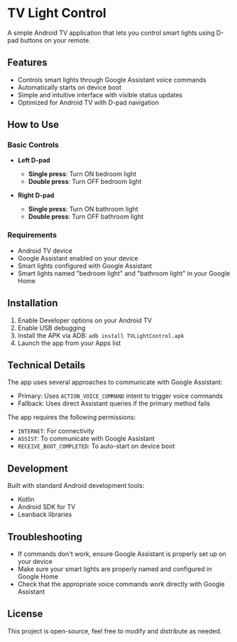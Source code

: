 # TV Light Control

A simple Android TV application that lets you control smart lights using D-pad buttons on your remote.

## Features

- Controls smart lights through Google Assistant voice commands
- Automatically starts on device boot
- Simple and intuitive interface with visible status updates
- Optimized for Android TV with D-pad navigation

## How to Use

### Basic Controls

- **Left D-pad**
  - **Single press**: Turn ON bedroom light
  - **Double press**: Turn OFF bedroom light

- **Right D-pad**
  - **Single press**: Turn ON bathroom light
  - **Double press**: Turn OFF bathroom light

### Requirements

- Android TV device
- Google Assistant enabled on your device
- Smart lights configured with Google Assistant
- Smart lights named "bedroom light" and "bathroom light" in your Google Home

## Installation

1. Enable Developer options on your Android TV
2. Enable USB debugging
3. Install the APK via ADB: `adb install TVLightControl.apk`
4. Launch the app from your Apps list

## Technical Details

The app uses several approaches to communicate with Google Assistant:
- Primary: Uses `ACTION_VOICE_COMMAND` intent to trigger voice commands
- Fallback: Uses direct Assistant queries if the primary method fails

The app requires the following permissions:
- `INTERNET`: For connectivity
- `ASSIST`: To communicate with Google Assistant
- `RECEIVE_BOOT_COMPLETED`: To auto-start on device boot

## Development

Built with standard Android development tools:
- Kotlin
- Android SDK for TV
- Leanback libraries

## Troubleshooting

- If commands don't work, ensure Google Assistant is properly set up on your device
- Make sure your smart lights are properly named and configured in Google Home
- Check that the appropriate voice commands work directly with Google Assistant

## License

This project is open-source, feel free to modify and distribute as needed.
